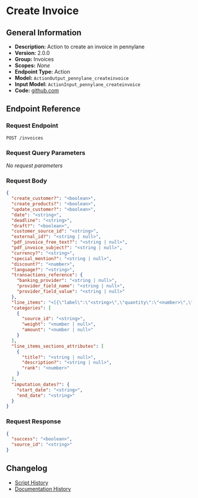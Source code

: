<!-- BEGIN GENERATED CONTENT -->
# Create Invoice

## General Information

- **Description:** Action to create an invoice in pennylane
- **Version:** 2.0.0
- **Group:** Invoices
- **Scopes:** _None_
- **Endpoint Type:** Action
- **Model:** `ActionOutput_pennylane_createinvoice`
- **Input Model:** `ActionInput_pennylane_createinvoice`
- **Code:** [github.com](https://github.com/NangoHQ/integration-templates/tree/main/integrations/pennylane/actions/create-invoice.ts)


## Endpoint Reference

### Request Endpoint

`POST /invoices`

### Request Query Parameters

_No request parameters_

### Request Body

```json
{
  "create_customer?": "<boolean>",
  "create_products?": "<boolean>",
  "update_customer?": "<boolean>",
  "date": "<string>",
  "deadline": "<string>",
  "draft?": "<boolean>",
  "customer_source_id": "<string>",
  "external_id?": "<string | null>",
  "pdf_invoice_free_text?": "<string | null>",
  "pdf_invoice_subject?": "<string | null>",
  "currency?": "<string>",
  "special_mention?": "<string | null>",
  "discount?": "<number>",
  "language?": "<string>",
  "transactions_reference": {
    "banking_provider": "<string | null>",
    "provider_field_name": "<string | null>",
    "provider_field_value": "<string | null>"
  },
  "line_items": "<[{\"label\":\"<string>\",\"quantity\":\"<number>\",\"section_rank?\":\"<number>\",\"currency_amount\":\"<number>\",\"plan_item_number?\":\"<string>\",\"unit\":\"<string>\",\"vat_rate\":\"<string>\",\"description?\":\"<string>\",\"discount?\":\"<number>\"}] | [{\"label\":\"<string>\",\"quantity\":\"<number>\",\"section_rank?\":\"<number>\",\"currency_amount_before_tax\":\"<number>\",\"plan_item_number?\":\"<string>\",\"unit\":\"<string>\",\"vat_rate\":\"<string>\",\"description?\":\"<string>\",\"discount?\":\"<number>\"}] | [{\"label?\":\"<string>\",\"quantity\":\"<number>\",\"discount?\":\"<number>\",\"section_rank?\":\"<number>\",\"plan_item_number?\":\"<string>\",\"product\":{\"source_id\":\"<string>\",\"price?\":\"<number>\",\"vat_rate?\":\"<string>\",\"unit?\":\"<string>\"}}]>",
  "categories": [
    {
      "source_id": "<string>",
      "weight": "<number | null>",
      "amount": "<number | null>"
    }
  ],
  "line_items_sections_attributes": [
    {
      "title?": "<string | null>",
      "description?": "<string | null>",
      "rank": "<number>"
    }
  ],
  "imputation_dates?": {
    "start_date": "<string>",
    "end_date": "<string>"
  }
}
```

### Request Response

```json
{
  "success": "<boolean>",
  "source_id": "<string>"
}
```

## Changelog

- [Script History](https://github.com/NangoHQ/integration-templates/commits/main/integrations/pennylane/actions/create-invoice.ts)
- [Documentation History](https://github.com/NangoHQ/integration-templates/commits/main/integrations/pennylane/actions/create-invoice.md)

<!-- END  GENERATED CONTENT -->

